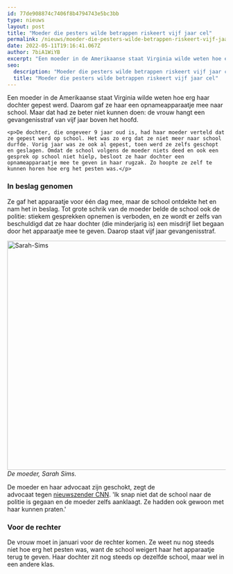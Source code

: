 ```yaml
---
id: 77de908874c7406f8b4794743e5bc3bb
type: nieuws
layout: post
title: "Moeder die pesters wilde betrappen riskeert vijf jaar cel"
permalink: /nieuws/moeder-die-pesters-wilde-betrappen-riskeert-vijf-jaar-cel/
date: 2022-05-11T19:16:41.067Z
author: 7biA1WiYB
excerpt: "Een moeder in de Amerikaanse staat Virginia wilde weten hoe erg haar dochter gepest werd. Daarom gaf ze haar een opnameapparaatje mee naar school. Maar dat had ze beter niet kunnen doen: de vrouw hangt een gevangenisstraf van vijf jaar boven het hoofd.  "
seo:
  description: "Moeder die pesters wilde betrappen riskeert vijf jaar cel"
  title: "Moeder die pesters wilde betrappen riskeert vijf jaar cel"
---
```

Een moeder in de Amerikaanse staat Virginia wilde weten hoe erg haar dochter gepest werd. Daarom gaf ze haar een opnameapparaatje mee naar school. Maar dat had ze beter niet kunnen doen: de vrouw hangt een gevangenisstraf van vijf jaar boven het hoofd.  

    <p>De dochter, die ongeveer 9 jaar oud is, had haar moeder verteld dat ze gepest werd op school. Het was zo erg dat ze niet meer naar school durfde. Vorig jaar was ze ook al gepest, toen werd ze zelfs geschopt en geslagen. Omdat de school volgens de moeder niets deed en ook een gesprek op school niet hielp, besloot ze haar dochter een opnameapparaatje mee te geven in haar rugzak. Zo hoopte ze zelf te kunnen horen hoe erg het pesten was.</p>
<h3>In beslag genomen</h3>
<p>Ze gaf het apparaatje voor één dag mee, maar de school ontdekte het en nam het in beslag. Tot grote schrik van de moeder belde de school ook de politie: stiekem gesprekken opnemen is verboden, en ze wordt er zelfs van beschuldigd dat ze haar dochter (die minderjarig is) een misdrijf liet begaan door het apparaatje mee te geven. Daarop staat vijf jaar gevangenisstraf.</p>
<p><div class="media media-element-container media-default"><div id="file-420122" class="file file-image file-image-jpeg">

        
  
  <div class="content">
    <img alt="Sarah-Sims" title="Sarah-Sims" height="529" width="940" class="media-element file-default" data-delta="1" src="https://7dagen.netlify.app/sites/default/files/Sarah-Sims.jpg">  </div>

  
</div>
</div><em>De moeder, Sarah Sims.</em>
<p>De moeder en haar advocaat zijn geschokt, zegt de advocaat tegen <a href="http://edition.cnn.com/2017/11/28/us/virginia-mother-bullying-arrest/index.html?_sp=83fa178e-7ad7-4a13-ae6d-d5be587884df.1511943903305" target="_blank">nieuwszender CNN</a>. 'Ik snap niet dat de school naar de politie is gegaan en de moeder zelfs aanklaagt. Ze hadden ook gewoon met haar kunnen praten.'</p>
<h3>Voor de rechter</h3>
<p>De vrouw moet in januari voor de rechter komen. Ze weet nu nog steeds niet hoe erg het pesten was, want de school weigert haar het apparaatje terug te geven. Haar dochter zit nog steeds op dezelfde school, maar wel in een andere klas.</p>  
